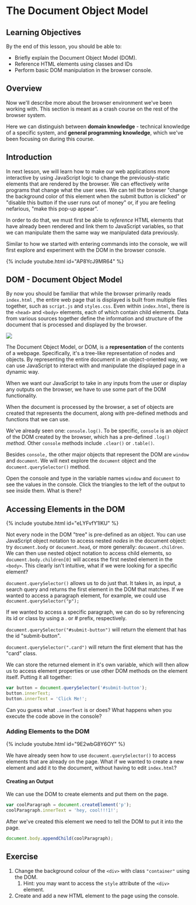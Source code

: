 # The Document Object Model

## Learning Objectives

By the end of this lesson, you should be able to:

- Briefly explain the Document Object Model (DOM).
- Reference HTML elements using classes and IDs
- Perform basic DOM manipulation in the browser console.

## Overview

Now we'll describe more about the browser environment we've been working with. This section is meant as a crash course on the rest of the browser system.

Here we can distinguish between **domain knowledge** - technical knowledge of a specific system, and **general programming knowledge**, which we've been focusing on during this course.

## Introduction

In next lesson, we will learn how to make our web applications more interactive by using JavaScript logic to change the previously-static elements that are rendered by the browser. We can effectively write programs that change what the user sees. We can tell the browser "change the background color of this element when the submit button is clicked" or "disable this button if the user runs out of money" or, if you are feeling nefarious, "make this pop-up appear".

In order to do that, we must first be able to _reference_ HTML elements that have already been rendered and link them to JavaScript variables, so that we can manipulate them the same way we manipulated data previously.


Similar to how we started with entering commands into the console, we will first explore and experiment with the DOM in the browser console. 

{% include youtube.html id="AP8YcJ9MR64" %}

## DOM - Document Object Model

By now you should be familiar that while the browser primarily reads `index.html` , the entire web page that is displayed is built from multiple files together, such as `script.js` and `styles.css`. Even within `index.html`, there is the `<head>` and `<body>` elements, each of which contain child elements. Data from various sources together define the information and structure of the document that is processed and displayed by the browser.

![](https://www.freecodecamp.org/news/content/images/2021/01/images.png)

The Document Object Model, or DOM, is a **representation** of the contents of a webpage. Specifically, it's a tree-like representation of nodes and objects. By representing the entire document in an object-oriented way, we can use JavaScript to interact with and manipulate the displayed page in a dynamic way.

When we want our JavaScript to take in any inputs from the user or display any outputs on the browser, we have to use some part of the DOM functionality.

When the document is processed by the browser, a set of objects are created that represents the document, along with pre-defined methods and functions that we can use.

We've already seen one: `console.log()`. To be specific, `console` is an _object_ of the DOM created by the browser, which has a pre-defined `.log()` _method._ Other `console` methods include `.clear()`  or `.table()`.

Besides `console,` the other major objects that represent the DOM are `window` and `document`. We will next explore the `document` object and the `document.querySelector()` method.


Open the console and type in the variable names `window` and `document` to see the values in the console. Click the triangles to the left of the output to see inside them. What is there?


## Accessing Elements in the DOM

{% include youtube.html id="eLYFvfY1lKU" %}

Not every node in the DOM "tree" is pre-defined as an object. You can use JavaScript object notation to access nested _nodes_ in the document object: try `document.body` or `document.head`, or more generally: `document.children`. We can then use nested object notation to access child elements, so `document.body.children[0]` will access the first nested element in the `<body>`. This clearly isn't intuitive, what if we were looking for a specific element?

`document.querySelector()` allows us to do just that. It takes in, as input, a search query and returns the first element in the DOM that matches. If we wanted to access a paragraph element, for example, we could use `document.querySelector("p");`

If we wanted to access a specific paragraph, we can do so by referencing its id or class by using a . or # prefix, respectively.

`document.querySelector("#submit-button")` will return the element that has the id "submit-button".

`document.querySelector(".card")` will return the first element that has the "card" class.

We can store the returned element in it's own variable, which will then allow us to access element properties or use other DOM methods on the element itself. Putting it all together:

```javascript
var button = document.querySelector('#submit-button');
button.innerText;
button.innerText = 'Click Me!';
```

Can you guess what `.innerText` is or does? What happens when you execute the code above in the console?

### Adding Elements to the DOM

{% include youtube.html id="9E2wbG8Y6OY" %}

We have already seen how to use `document.querySelector()` to access elements that are already on the page. What if we wanted to create a new element and add it to the document, without having to edit `index.html`?

#### Creating an Output

We can use the DOM to create elements and put them on the page.

```javascript
var coolParagraph = document.createElement('p');
coolParagraph.innerText = 'hey, cool!!!1!';
```

After we've created this element we need to tell the DOM to put it into the page.

```javascript
document.body.appendChild(coolParagraph);
```

## Exercise

1. Change the background colour of the `<div>` with class `"container"` using the DOM.
   1. Hint: you may want to access the `style` attribute of the `<div>` element.
2. Create and add a new HTML element to the page using the console.
